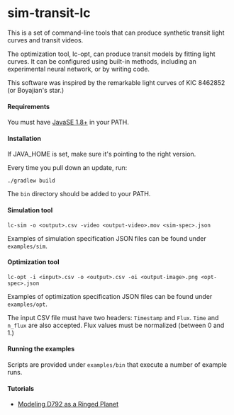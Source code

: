 # sim-transit-lc

This is a set of command-line tools that can produce synthetic transit light curves and 
transit videos. 

The optimization tool, lc-opt, can produce transit models by fitting
light curves. It can be configured using built-in methods, including
an experimental neural network, or by writing code.

This software was inspired by the remarkable light curves of KIC 8462852 (or Boyajian's star.)

#### Requirements

You must have [JavaSE 1.8+](http://www.oracle.com/technetwork/java/javase/downloads) in your PATH.

#### Installation

If JAVA_HOME is set, make sure it's pointing to the right version.

Every time you pull down an update, run:

    ./gradlew build

The `bin` directory should be added to your PATH.

#### Simulation tool

    lc-sim -o <output>.csv -video <output-video>.mov <sim-spec>.json

Examples of simulation specification JSON files can be found under `examples/sim`.

#### Optimization tool

    lc-opt -i <input>.csv -o <output>.csv -oi <output-image>.png <opt-spec>.json

Examples of optimization specification JSON files can be found under `examples/opt`.

The input CSV file must have two headers: `Timestamp` and `Flux`. `Time` and `n_flux` are
also accepted. Flux values must be normalized (between 0 and 1.)

#### Running the examples

Scripts are provided under `examples/bin` that execute a number of example runs.

#### Tutorials

- [Modeling D792 as a Ringed Planet](http://www.science20.com/jose_solorzano/kic_8462852_modeling_d792_as_a_ringed_planet_with_simtransitlc-225246)

